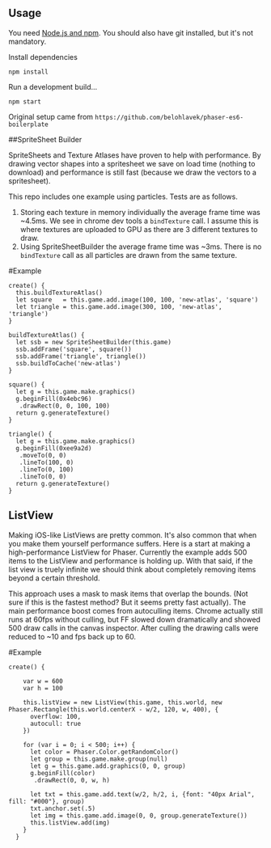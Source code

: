 ## Usage

You need [Node.js and npm](https://nodejs.org/). You should also have git installed, but it's not mandatory.

Install dependencies

`npm install`

Run a development build...

`npm start`

Original setup came from `https://github.com/belohlavek/phaser-es6-boilerplate`

##SpriteSheet Builder

SpriteSheets and Texture Atlases have proven to help with performance. By drawing vector shapes into a spritesheet
we save on load time (nothing to download) and performance is still fast (because we draw the vectors to a spritesheet).

This repo includes one example using particles. Tests are as follows.

1. Storing each texture in memory individually the average frame time was ~4.5ms. We see in chrome dev tools a `bindTexture` call. I assume this is where textures are uploaded to GPU as there are 3 different textures to draw.
2. Using SpriteSheetBuilder the average frame time was ~3ms. There is no `bindTexture` call as all particles are drawn from the same texture.


#Example

```
create() {
  this.buildTextureAtlas()
  let square   = this.game.add.image(100, 100, 'new-atlas', 'square')
  let triangle = this.game.add.image(300, 100, 'new-atlas', 'triangle')
}

buildTextureAtlas() {
  let ssb = new SpriteSheetBuilder(this.game)
  ssb.addFrame('square', square())
  ssb.addFrame('triangle', triangle())
  ssb.buildToCache('new-atlas')
}

square() {
  let g = this.game.make.graphics()
  g.beginFill(0x4ebc96)
   .drawRect(0, 0, 100, 100)
  return g.generateTexture()
}

triangle() {
  let g = this.game.make.graphics()
  g.beginFill(0xee9a2d)
   .moveTo(0, 0)
   .lineTo(100, 0)
   .lineTo(0, 100)
   .lineTo(0, 0)
  return g.generateTexture()
}
```

## ListView

Making iOS-like ListViews are pretty common. It's also common that when you make them yourself performance suffers. Here is a start at making a high-performance ListView for Phaser. Currently the example adds 500 items to the ListView and performance is holding up. With that said, if the list view is truely infinite we should think about completely removing items beyond a certain threshold. 

This approach uses a mask to mask items that overlap the bounds. (Not sure if this is the fastest method? But it seems pretty fast actually).
The main performance boost comes from autoculling items. Chrome actually still runs at 60fps without culling, but FF slowed down dramatically and showed 500 draw calls in the canvas inspector. After culling the drawing calls were reduced to ~10 and fps back up to 60.

#Example

```
create() {

    var w = 600
    var h = 100

    this.listView = new ListView(this.game, this.world, new Phaser.Rectangle(this.world.centerX - w/2, 120, w, 400), {
      overflow: 100,
      autocull: true
    })
    
    for (var i = 0; i < 500; i++) {
      let color = Phaser.Color.getRandomColor()
      let group = this.game.make.group(null)
      let g = this.game.add.graphics(0, 0, group)
      g.beginFill(color)
       .drawRect(0, 0, w, h)

      let txt = this.game.add.text(w/2, h/2, i, {font: "40px Arial", fill: "#000"}, group)
      txt.anchor.set(.5)
      let img = this.game.add.image(0, 0, group.generateTexture())
      this.listView.add(img)
    }
  }
  
  ```

